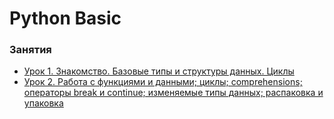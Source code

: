 # Python Basic


### Занятия

- [Урок 1. Знакомство. Базовые типы и структуры данных. Циклы](lessons/lesson.01/)
- [Урок 2. Работа с функциями и данными; циклы; comprehensions; операторы break и continue; изменяемые типы данных; распаковка и упаковка](lessons/lesson.02/)
